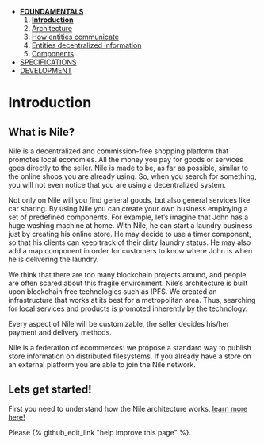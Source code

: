 * [**FOUNDAMENTALS**](index.md)
  1. [**Introduction**](index.md)
  2. [Architecture](fundamentals/architecture.md)
  3. [How entities communicate](fundamentals/communication.md)
  4. [Entities decentralized information](fundamentals/decentralization.md)
  5. [Components](fundamentals/components.md)
* [SPECIFICATIONS](specifications/client-management.md)
* [DEVELOPMENT](development/get-started.md)

# Introduction

## What is Nile?
Nile is a decentralized and commission-free shopping platform that promotes local economies. All the money you pay for goods or services goes directly to the seller. Nile is made to be, as far as possible, similar to the online shops you are already using. So, when you search for something, you will not even notice that you are using a decentralized system.

Not only on Nile will you find general goods, but also general services like car sharing. By using Nile you can create your own business employing a set of predefined components. For example, let’s imagine that John has a huge washing machine at home. With Nile, he can start a laundry business just by creating his online store. He may decide to use a timer component, so that his clients can keep track of their dirty laundry status. He may also add a map component in order for customers to know where John is when he is delivering the laundry.

We think that there are too many blockchain projects around, and people are often scared about this fragile environment. Nile’s architecture is built upon blockchain free technologies such as IPFS. We created an infrastructure that works at its best for a metropolitan area. Thus, searching for local services and products is promoted inherently by the technology.

Every aspect of Nile will be customizable, the seller decides his/her payment and delivery methods.

Nile is a federation of ecommerces: we propose a standard way to publish store information on distributed filesystems. If you already have a store on an external platform you are able to join the Nile network.

## Lets get started!
First you need to understand how the Nile architecture works, [learn more here!](architecture.md)

Please {% github_edit_link "help improve this page" %}.
